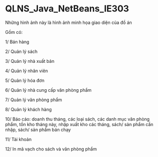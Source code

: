 ﻿# QLNS_Java_NetBeans_IE303
 
Những hình ảnh này là hình ảnh minh họa giao diện của đồ án

Gồm có:

1/ Bán hàng

2/ Quản lý sách

3/ Quản lý nhà xuất bản

4/ Quản lý nhân viên

5/ Quản lý hóa đơn

6/ Quản lý nhà cung cấp văn phòng phẩm

7/ Quản lý văn phòng phẩm

8/ Quản lý khách hàng

10/ Báo cáo:  doanh thu tháng, các loại sách, các danh mục văn phòng phẩm, tồn kho tháng này, nhập xuất kho các tháng, sách/ sản phẩm cần nhập, sách/ sản phẩm bán chạy

11/ Tài khoản

12/ In mã vạch cho sách và văn phòng phẩm